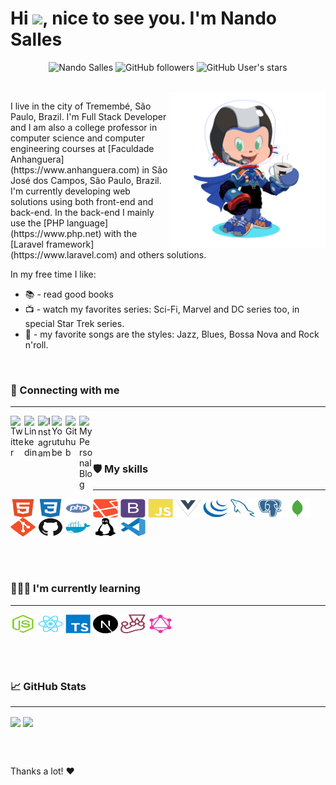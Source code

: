 <h1> Hi <img src="https://github.com/fsclaro/fsclaro/blob/master/wave.gif" width="28px">, nice to see you. I'm Nando Salles</h1>
<p align="center">
<img src="https://komarev.com/ghpvc/?username=fsclaro" alt="Nando Salles" /> 
<img alt="GitHub followers" src="https://img.shields.io/github/followers/fsclaro?label=Followers&color=red&style=flat">
<img alt="GitHub User's stars" src="https://img.shields.io/github/stars/fsclaro?label=Stars&color=green&style=flat">  
</p>

<br/>

<img align="right" src="https://github.com/fsclaro/fsclaro/blob/dc7dd0574929ac28b8de80fb8d7428b5cd348538/My%20Octocat.png" height="250px"/>
<p align="left">I live in the city of Tremembé, São Paulo, Brazil. I'm Full Stack Developer and I am also a college professor in computer science and computer engineering courses at [Faculdade Anhanguera](https://www.anhanguera.com) in São José dos Campos, São Paulo, Brazil. I'm  currently developing web solutions using both front-end and back-end. In the back-end I mainly use the [PHP language](https://www.php.net) with the [Laravel framework](https://www.laravel.com) and others solutions. 
</p>

In my free time I like: 
* 📚 - read good books
* 📺 - watch my favorites series: Sci-Fi, Marvel and DC series too, in special Star Trek series. 
* 🎵 - my favorite songs are the styles: Jazz, Blues, Bossa Nova and Rock n'roll.

</br>

### 🔗 Connecting with me
---
[<img align="left" alt="Twitter" title="Twitter" width="22px" src="https://cdn.jsdelivr.net/npm/simple-icons@5.4.0/icons/twitter.svg"/>][twitter]
[<img align="left" alt="Linkedin" title="Linkedin" width="22px" src="https://cdn.jsdelivr.net/npm/simple-icons@5.4.0/icons/linkedin.svg"/>][linkedin]
[<img align="left" alt="Instagram" title="Instagram" width="22px" src="https://cdn.jsdelivr.net/npm/simple-icons@5.4.0/icons/instagram.svg"/>][instagram]
[<img align="left" alt="Youtube" title="Youtube" width="22px" src="https://cdn.jsdelivr.net/npm/simple-icons@5.4.0/icons/youtube.svg"/>][youtube]
[<img align="left" alt="Github" title="Github" width="22px" src="https://cdn.jsdelivr.net/npm/simple-icons@5.4.0/icons/github.svg"/>][github]
[<img align="left" alt="My Personal Blog" title="My Personal Blog" width="22px" src="https://cdn.jsdelivr.net/npm/simple-icons@5.4.0/icons/workplace.svg"/>][blog]

</br></br></br>

### 🛡️ My skills
---
<div style="display: inline_block">
  <img align="center" alt="Html5" height="30" width="40" src="https://raw.githubusercontent.com/devicons/devicon/master/icons/html5/html5-plain.svg">
  <img align="center" alt="CSS3" height="30" width="40" src="https://raw.githubusercontent.com/devicons/devicon/master/icons/css3/css3-plain.svg">
  <img align="center" alt="PHP" height="30" width="40" src="https://raw.githubusercontent.com/devicons/devicon/master/icons/php/php-plain.svg">
  <img align="center" alt="Laravel" height="30" width="40" src="https://raw.githubusercontent.com/devicons/devicon/master/icons/laravel/laravel-plain.svg">
  <img align="center" alt="Bootstrap" height="30" width="40" src="https://raw.githubusercontent.com/devicons/devicon/master/icons/bootstrap/bootstrap-plain.svg">
  <img align="center" alt="Javascript" height="30" width="40" src="https://raw.githubusercontent.com/devicons/devicon/master/icons/javascript/javascript-plain.svg">
  <img align="center" alt="VueJS" height="30" width="40" src="https://raw.githubusercontent.com/devicons/devicon/master/icons/vuejs/vuejs-plain.svg">
  <img align="center" alt="JQuery" height="30" width="40" src="https://raw.githubusercontent.com/devicons/devicon/master/icons/jquery/jquery-plain.svg">
  <img align="center" alt="MySQL" height="30" width="40" src="https://raw.githubusercontent.com/devicons/devicon/master/icons/mysql/mysql-plain.svg">
  <img align="center" alt="PostGreSQL" height="30" width="40" src="https://raw.githubusercontent.com/devicons/devicon/master/icons/postgresql/postgresql-plain.svg">
  <img align="center" alt="mongoDB" height="30" width="40" src="https://raw.githubusercontent.com/devicons/devicon/master/icons/mongodb/mongodb-plain.svg">
  <img align="center" alt="Git" height="30" width="40" src="https://raw.githubusercontent.com/devicons/devicon/master/icons/git/git-plain.svg">
  <img align="center" alt="GitHub" height="30" width="40" src="https://raw.githubusercontent.com/devicons/devicon/master/icons/github/github-original.svg">
  <img align="center" alt="Docker" height="30" width="40" src="https://raw.githubusercontent.com/devicons/devicon/master/icons/docker/docker-plain.svg">
  <img align="center" alt="Linux" height="30" width="40" src="https://raw.githubusercontent.com/devicons/devicon/master/icons/linux/linux-plain.svg">
  <img align="center" alt="VSCode" height="30" width="40" src="https://raw.githubusercontent.com/devicons/devicon/master/icons/vscode/vscode-original.svg">
</div>
</br></br></br>

### 🧑🏻‍💻 I'm currently learning
---
<div style="display: inline_block">
  <img align="center" alt="NodeJS" height="30" width="40" src="https://raw.githubusercontent.com/devicons/devicon/master/icons/nodejs/nodejs-plain.svg">
  <img align="center" alt="ReactJS" height="30" width="40" src="https://raw.githubusercontent.com/devicons/devicon/master/icons/react/react-original.svg">
  <img align="center" alt="Typescript" height="30" width="40" src="https://raw.githubusercontent.com/devicons/devicon/master/icons/typescript/typescript-plain.svg">
  <img align="center" alt="NextJS" height="30" width="40" src="https://raw.githubusercontent.com/devicons/devicon/master/icons/nextjs/nextjs-original.svg">
  <img align="center" alt="Jest" height="30" width="40" src="https://raw.githubusercontent.com/devicons/devicon/master/icons/jest/jest-plain.svg">
  <img align="center" alt="GraphQl" height="30" width="40" src="https://raw.githubusercontent.com/devicons/devicon/master/icons/graphql/graphql-plain.svg">
</div>
</br></br></br>

### :chart_with_upwards_trend: GitHub Stats
---
<p align="left">
<img align="center" src="https://github-readme-stats.vercel.app/api?username=fsclaro&show_icons=true&include_all_commits&count_private=true&theme=default" />
<img align="center" src="https://github-readme-stats.vercel.app/api/top-langs/?username=fsclaro&layout=compact&theme=default&langs_count=8" />
</p>

</br></br>

Thanks a lot! :heart:

[twitter]: https://www.twitter.com/fsclaro
[linkedin]: https://www.linkedin.com/in/nandosalles
[github]: https://www.github.com/fsclaro
[instagram]: https://www.instagram.com/nando.claro
[youtube]: https://www.youtube.com/c/NandoSalles
[blog]: https://nandosalles.com.br
